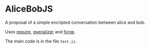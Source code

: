# AliceBobJS
A proposal of a simple encripted conversation between alice and bob.

Uses [require](http://requirejs.org), [gserializer](https://code.google.com/p/gserializer) and [forge](https://github.com/digitalbazaar/forge).

The main code is in the file `test.js`.
